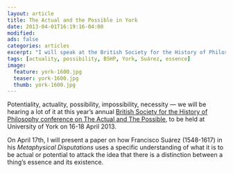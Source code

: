 ```yaml
---
layout: article
title: The Actual and the Possible in York
date: 2013-04-01T16:19:16-04:00
modified:
ads: false
categories: articles
excerpt: "I will speak at the British Society for the History of Philosophy conference on The Actual and The Possible."
tags: [actuality, possibility, BSHP, York, Suárez, essence]
image:
  feature: york-1600.jpg
  teaser: york-1600.jpg
  thumb: york-1600.jpg
---
```


Potentiality, actuality, possibility, impossibility, necessity — we will be hearing a lot of it at this year’s annual [British Society for the History of Philosophy conference on The Actual and The Possible](http://actualpossibleconference.wordpress.com/), to be held at University of York on 16-18 April 2013.

On April 17th, I will present a paper on how Francisco Suárez (1548-1617) in his *Metaphysical Disputations* uses a specific understanding of what it is to be actual or potential to attack the idea that there is a distinction between a thing’s essence and its existence.
